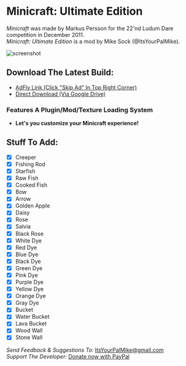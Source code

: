# Minicraft: Ultimate Edition

*Minicraft* was made by Markus Persson for the 22'nd Ludum Dare competition in December 2011.  
*Minicraft: Ultimate Edition* is a mod by Mike Sock (@ItsYourPalMike).

![screenshot](http://ludumdare.com/compo/wp-content/compo2/87574/398-shot0.png "screenshot")

## Download The Latest Build:
* [AdFly Link (Click "Skip Ad" In Top Right Corner)](http://adf.ly/1Q2T65)
* [Direct Download (Via Google Drive)](https://drive.google.com/open?id=0B7M84SGJhrOOX0taSE4wNDk5WE0)

### Features A Plugin/Mod/Texture Loading System
* **Let's you customize your Minicraft experience!**

## Stuff To Add:
- [x] Creeper 
- [x] Fishing Rod
- [x] Starfish
- [x] Raw Fish
- [x] Cooked Fish
- [x] Bow
- [x] Arrow
- [x] Golden Apple
- [x] Daisy
- [x] Rose
- [x] Salvia
- [x] Black Rose
- [x] White Dye
- [x] Red Dye
- [x] Blue Dye
- [x] Black Dye
- [x] Green Dye
- [x] Pink Dye
- [x] Purple Dye
- [x] Yellow Dye
- [x] Orange Dye
- [x] Gray Dye
- [x] Bucket
- [x] Water Bucket
- [x] Lava Bucket
- [x] Wood Wall
- [x] Stone Wall

*Send Feedback & Suggestions To:* ItsYourPalMike@gmail.com  
*Support The Developer:* [Donate now with PayPal](https://www.paypal.com/cgi-bin/webscr?cmd=_donations&business=WPU3RP8SZ6BRC&lc=US&item_name=Buy%20Mike%20Some%20Ramen&currency_code=USD&bn=PP%2dDonationsBF%3abtn_donateCC_LG%2egif%3aNonHosted)
